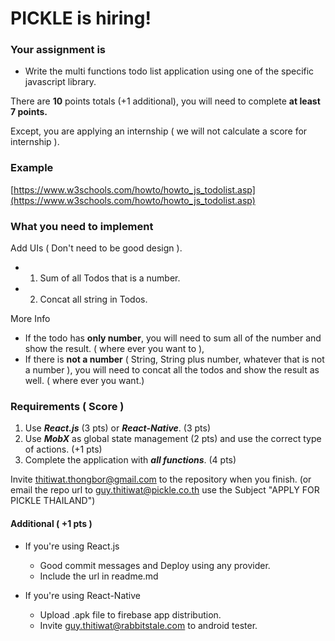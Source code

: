 # PICKLE is hiring!

### Your assignment is

- Write the multi functions todo list application using one of the specific javascript library.

There are **10** points totals (+1 additional), you will need to complete **at least 7 points.** 

Except, you are applying an internship ( we will not calculate a score for internship ).

### Example

[https://www.w3schools.com/howto/howto_js_todolist.asp](https://www.w3schools.com/howto/howto_js_todolist.asp)

### What you need to implement

Add UIs ( Don't need to be good design ).
- 1. Sum of all Todos that is a number.
- 2. Concat all string in Todos.

More Info
- If the todo has **only number**, you will need to sum all of the number and show the result. ( where ever you want to ),
- If there is **not a number** ( String, String plus number, whatever that is not a number ), you will need to concat all the todos and show the result as well. ( where ever you want.)

### Requirements ( Score )

1. Use **_React.js_** (3 pts) or **_React-Native_**. (3 pts)
2. Use **_MobX_** as global state management (2 pts) and use the correct type of actions. (+1 pts)
3. Complete the application with **_all functions_**. (4 pts)

Invite thitiwat.thongbor@gmail.com to the repository when you finish.
(or email the repo url to guy.thitiwat@pickle.co.th use the Subject "APPLY FOR PICKLE THAILAND")

#### Additional ( +1 pts )

- If you're using React.js

  - Good commit messages and Deploy using any provider.
  - Include the url in readme.md

- If you're using React-Native

  - Upload .apk file to firebase app distribution.
  - Invite guy.thitiwat@rabbitstale.com to android tester.
